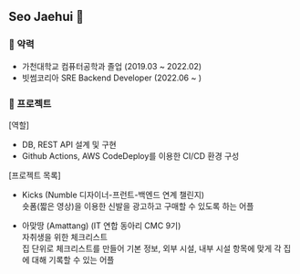 ## Seo Jaehui 👋

### 📔 약력
* 가천대학교 컴퓨터공학과 졸업 (2019.03 ~ 2022.02)
* 빗썸코리아 SRE Backend Developer (2022.06 ~ )

### 📂 프로젝트
[역할]
* DB, REST API 설계 및 구현
* Github Actions, AWS CodeDeploy를 이용한 CI/CD 환경 구성

[프로젝트 목록]
* Kicks (Numble 디자이너-프런트-백엔드 연계 챌린지)<br>
  숏폼(짧은 영상)을 이용한 신발을 광고하고 구매할 수 있도록 하는 어플

* 아맞땅 (Amattang) (IT 연합 동아리 CMC 9기)<br>
  자취생을 위한 체크리스트<br>
  집 단위로 체크리스트를 만들어 기본 정보, 외부 시설, 내부 시설 항목에 맞게 각 집에 대해 기록할 수 있는 어플
